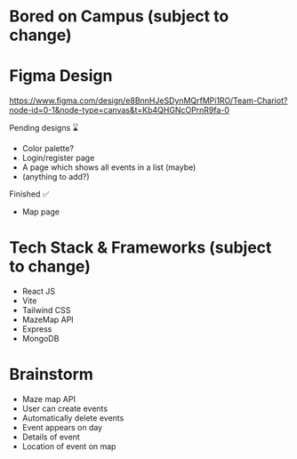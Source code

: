 # Bored on Campus (subject to change)

# Figma Design
https://www.figma.com/design/e8BnnHJeSDynMQrfMPi1RO/Team-Chariot?node-id=0-1&node-type=canvas&t=Kb4QHGNcOPrnR9fa-0

Pending designs ⌛ 
<ul>
  <li>Color palette?</li>
  <li>Login/register page</li>
  <li>A page which shows all events in a list (maybe)</li>
  <li>(anything to add?)</li>
</ul>

Finished ✅ 
<ul>
  <li>Map page</li>
</ul>

# Tech Stack & Frameworks (subject to change)
<ul>
  <li> React JS </li>
  <li> Vite </li>
  <li> Tailwind CSS </li>
  <li> MazeMap API </li>
  <li> Express </li>
  <li> MongoDB </li>
</ul>

# Brainstorm 
<ul>
  <li> Maze map API </li>
  <li> User can create events </li>
  <li> Automatically delete events </li>
  <li> Event appears on day </li>
  <li> Details of event </li>
  <li> Location of event on map </li>
</ul>
